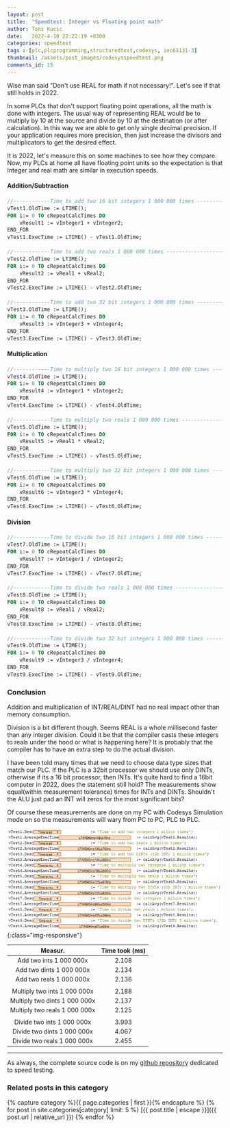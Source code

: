```yaml
---
layout: post
title:  "Speedtest: Integer vs Floating point math"
author: Toni Kucic
date:   2022-4-10 22:22:19 +0300
categories: speedtest
tags : [plc,plcprogramming,structuredtext,codesys, iec61131-3]
thumbnail: /assets/post_images/codesysspeedtest.png
comments_id: 15
---
```

Wise man said "Don't use REAL for math if not necessary!". Let's see if that still holds in 2022.

In some PLCs that don't support floating point operations, all the math is done with integers. The usual way of representing REAL would be to multiply by 10 at the source and divide by 10 at the destination (or after calculation). In this way we are able to get only single decimal precision. If your application requires more precision, then just increase the divisors and multiplicators to get the desired effect.

It is 2022, let's measure this on some machines to see how they compare. Now, my PLCs at home all have floating point units so the expectation is that Integer and real math are similar in execution speeds.

#### Addition/Subtraction

```pascal
//------------Time to add two 16 bit integers 1 000 000 times -------------------
vTest1.OldTime := LTIME();
FOR i:= 0 TO cRepeatCalcTimes DO
    vResult1 := vInteger1 + vInteger2;
END_FOR
vTest1.ExecTime := LTIME() - vTest1.OldTime;

//------------Time to add two reals 1 000 000 times -------------------
vTest2.OldTime := LTIME();
FOR i:= 0 TO cRepeatCalcTimes DO
    vResult2 := vReal1 + vReal2;
END_FOR
vTest2.ExecTime := LTIME() - vTest2.OldTime;

//------------Time to add two 32 bit integers 1 000 000 times -------------------
vTest3.OldTime := LTIME();
FOR i:= 0 TO cRepeatCalcTimes DO
    vResult3 := vInteger3 + vInteger4;
END_FOR
vTest3.ExecTime := LTIME() - vTest3.OldTime;
```

#### Multiplication

```pascal
//------------Time to multiply two 16 bit integers 1 000 000 times -------------------
vTest4.OldTime := LTIME();
FOR i:= 0 TO cRepeatCalcTimes DO
    vResult4 := vInteger1 * vInteger2;
END_FOR
vTest4.ExecTime := LTIME() - vTest4.OldTime;

//------------Time to multiply two reals 1 000 000 times -------------------
vTest5.OldTime := LTIME();
FOR i:= 0 TO cRepeatCalcTimes DO
    vResult5 := vReal1 * vReal2;
END_FOR
vTest5.ExecTime := LTIME() - vTest5.OldTime;

//------------Time to multiply two 32 bit integers 1 000 000 times -------------------
vTest6.OldTime := LTIME();
FOR i:= 0 TO cRepeatCalcTimes DO
    vResult6 := vInteger3 * vInteger4;
END_FOR
vTest6.ExecTime := LTIME() - vTest6.OldTime;
```

#### Division

```pascal
//------------Time to divide two 16 bit integers 1 000 000 times -------------------
vTest7.OldTime := LTIME();
FOR i:= 0 TO cRepeatCalcTimes DO
    vResult7 := vInteger1 / vInteger2;
END_FOR
vTest7.ExecTime := LTIME() - vTest7.OldTime;

//------------Time to divide two reals 1 000 000 times -------------------
vTest8.OldTime := LTIME();
FOR i:= 0 TO cRepeatCalcTimes DO
    vResult8 := vReal1 / vReal2;
END_FOR
vTest8.ExecTime := LTIME() - vTest8.OldTime;

//------------Time to divide two 32 bit integers 1 000 000 times -------------------
vTest9.OldTime := LTIME();
FOR i:= 0 TO cRepeatCalcTimes DO
    vResult9 := vInteger3 / vInteger4;
END_FOR
vTest9.ExecTime := LTIME() - vTest9.OldTime;
```

### Conclusion

Addition and multiplication of INT/REAL/DINT had no real impact other than memory consumption.

Division is a bit different though. Seems REAL is a whole millisecond faster than any integer division. Could it be that the compiler casts these integers to reals under the hood or what is happening here? It is probably that the compiler has to have an extra step to do the actual division.

I have been told many times that we need to choose data type sizes that match our PLC. If the PLC is a 32bit processor we should use only DINTs, otherwise if its a 16 bit processor, then INTs. It's quite hard to find a 16bit computer in 2022, does the statement still hold? The measurements show equal(within measurement tolerance) times for INTs and DINTs. Shouldn't the ALU just pad an INT will zeros for the most significant bits?

Of course these measurements are done on my PC with Codesys Simulation mode on so the measurements will wary from PC to PC, PLC to PLC.

![Results](/assets/post_images/floatingpointops.png){:class="img-responsive"}

| Measur. | Time took (ms) |
|:---------:|:--------------:|
| Add two ints 1 000 000x | 2.108 |
| Add two dints 1 000 000x | 2.134 |
| Add two reals 1 000 000x | 2.136 |
|  |  |
| Multiply two ints 1 000 000x | 2.188 |
| Multiply two dints 1 000 000x | 2.137 |
| Multiply two reals 1 000 000x | 2.125 |
|  |  |
| Divide two ints 1 000 000x | 3.993 |
| Divide two dints 1 000 000x | 4.067 |
| Divide two reals 1 000 000x | 2.455 |

---
As always, the complete source code is on my [github repository](https://github.com/tkucic/codesys_code_execution_speedTests) dedicated to speed testing.

### Related posts in this category

{% capture category %}{{ page.categories | first }}{% endcapture %}
{% for post in site.categories[category] limit: 5 %}
[{{ post.title | escape }}]({{ post.url | relative_url }})
{% endfor %}